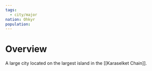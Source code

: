 ```yaml
---
tags:
  - city/major
nation: Ohkyr
population:
---
```

# Overview
A large city located on the largest island in the [[Karaselket Chain]].